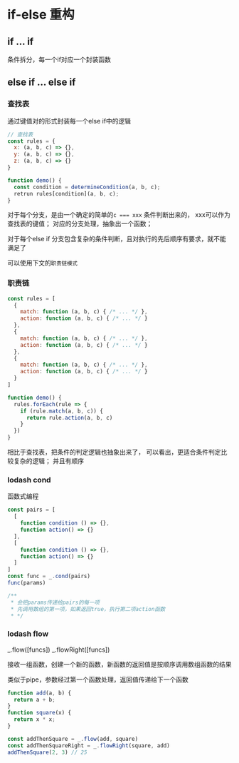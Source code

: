 # if-else 重构

## if ... if

条件拆分，每一个if对应一个封装函数

## else if ... else if

### 查找表

通过键值对的形式封装每一个else if中的逻辑

```js
// 查找表
const rules = {
  x: (a, b, c) => {},
  y: (a, b, c) => {},
  z: (a, b, c) => {}
}

function demo() {
  const condition = determineCondition(a, b, c);
  retrun rules[condition](a, b, c);
}
```

对于每个分支，是由一个确定的简单的`c === xxx` 条件判断出来的， xxx可以作为查找表的键值；
对应的分支处理，抽象出一个函数；

对于每个else if 分支包含复杂的条件判断，且对执行的先后顺序有要求，就不能满足了

可以使用下文的`职责链模式`

### 职责链

```js
const rules = [
  {
    match: function (a, b, c) { /* ... */ },
    action: function (a, b, c) { /* ... */ }
  },
  {
    match: function (a, b, c) { /* ... */ },
    action: function (a, b, c) { /* ... */ }
  },
  {
    match: function (a, b, c) { /* ... */ },
    action: function (a, b, c) { /* ... */ }
  }
]

function demo() {
  rules.forEach(rule => {
    if (rule.match(a, b, c)) {
      return rule.action(a, b, c)
    }
  })
}

```

相比于查找表，把条件的判定逻辑也抽象出来了，
可以看出，更适合条件判定比较复杂的逻辑；
并且有顺序

### lodash cond

函数式编程

```js
const pairs = [
  [
    function condition () => {},
    function action() => {}
  ],
  [
    function condition () => {},
    function action() => {}
  ]
]
const func = _.cond(pairs)
func(params)

/**
 * 会把params传递给pairs的每一项
 * 先调用数组的第一项，如果返回true，执行第二项action函数
 * */ 

```

### lodash flow

_.flow([funcs])
_.flowRight([funcs])

接收一组函数，创建一个新的函数，新函数的返回值是按顺序调用数组函数的结果

类似于pipe，参数经过第一个函数处理，返回值传递给下一个函数

```js
function add(a, b) {
  return a + b;
}
function square(x) {
  return x * x;
}

const addThenSquare = _.flow(add, square)
const addThenSquareRight = _.flowRight(square, add)
addThenSquare(2, 3) // 25
```
